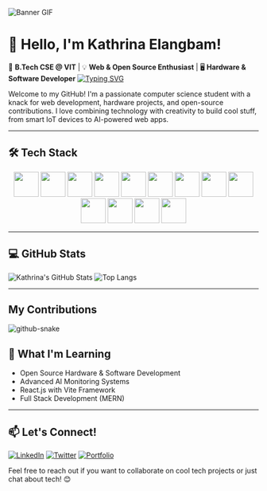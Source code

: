 ![Banner GIF](https://www.icegif.com/wp-content/uploads/2023/12/icegif-95.gif)

# 👋 Hello, I'm Kathrina Elangbam!
🚀 **B.Tech CSE @ VIT** | 💡 **Web & Open Source Enthusiast** | 🖥️ **Hardware & Software Developer**
<a href="https://git.io/typing-svg"><img src="https://readme-typing-svg.demolab.com?font=Fira+Code&pause=10&width=800&lines=Tech+Enthusiast;IoT+" alt="Typing SVG" /></a>

Welcome to my GitHub! I'm a passionate computer science student with a knack for web development, hardware projects, and open-source contributions. I love combining technology with creativity to build cool stuff, from smart IoT devices to AI-powered web apps. 

---

## 🛠️ Tech Stack
<div align="center">
  <img width="50" height="auto" src="https://cdn.jsdelivr.net/gh/devicons/devicon@latest/icons/html5/html5-original.svg" />
  <img width="50" height="auto" src="https://cdn.jsdelivr.net/gh/devicons/devicon@latest/icons/css3/css3-original.svg" />
  <img width="50" height="auto" src="https://cdn.jsdelivr.net/gh/devicons/devicon@latest/icons/javascript/javascript-original.svg" />
  <img width="50" height="auto" src="https://cdn.jsdelivr.net/gh/devicons/devicon@latest/icons/react/react-original.svg" />
  <img width="50" height="auto" src="https://cdn.jsdelivr.net/gh/devicons/devicon@latest/icons/reactrouter/reactrouter-original.svg" />
  <img width="50" height="auto" src="https://cdn.jsdelivr.net/gh/devicons/devicon@latest/icons/tailwindcss/tailwindcss-original.svg" />
  <img width="50" height="auto" src="https://cdn.jsdelivr.net/gh/devicons/devicon@latest/icons/nodejs/nodejs-original.svg" />
  <img width="50" height="auto" src="https://cdn.jsdelivr.net/gh/devicons/devicon@latest/icons/mongodb/mongodb-original-wordmark.svg" />
  <img width="50" height="auto" src="https://cdn.jsdelivr.net/gh/devicons/devicon@latest/icons/mongoose/mongoose-original.svg" />          
  <img width="50" height="auto" src="https://cdn.jsdelivr.net/gh/devicons/devicon@latest/icons/python/python-original.svg" />
  <img width="50" height="auto" src="https://cdn.jsdelivr.net/gh/devicons/devicon@latest/icons/java/java-original.svg" />
  <img width="50" height="auto" src="https://cdn.jsdelivr.net/gh/devicons/devicon@latest/icons/arduino/arduino-original.svg" />
  <img width="50" height="auto" src="https://cdn.jsdelivr.net/gh/devicons/devicon@latest/icons/raspberrypi/raspberrypi-original.svg" />          

          
</div> 

---

## 💻 GitHub Stats

![Kathrina's GitHub Stats](https://github-readme-stats.vercel.app/api?username=Kathrina-dev&show_icons=true&theme=synthwave)
![Top Langs](https://github-readme-stats.vercel.app/api/top-langs/?username=Kathrina-dev&layout=compact&theme=synthwave)

---

## My Contributions
<picture>
  <source media="(prefers-color-scheme: dark)" srcset="github-snake-dark.svg" />
  <source media="(prefers-color-scheme: light)" srcset="github-snake.svg" />
  <img alt="github-snake" src="github-snake.svg" />
</picture>


## 🌱 What I'm Learning

- Open Source Hardware & Software Development
- Advanced AI Monitoring Systems
- React.js with Vite Framework
- Full Stack Development (MERN)

---

## 📫 Let's Connect!

[![LinkedIn](https://img.shields.io/badge/LinkedIn-blue?style=for-the-badge&logo=linkedin)](https://linkedin.com/in/kathrina-elangbam)
[![Twitter](https://img.shields.io/badge/Twitter-1DA1F2?style=for-the-badge&logo=twitter&logoColor=white)](https://twitter.com/kathrina)
[![Portfolio](https://img.shields.io/badge/Portfolio-222222?style=for-the-badge&logo=web)](https://your-portfolio-link.com)

Feel free to reach out if you want to collaborate on cool tech projects or just chat about tech! 😊
